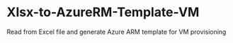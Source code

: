 # Xlsx-to-AzureRM-Template-VM
Read from Excel file and generate Azure ARM template for VM provisioning
